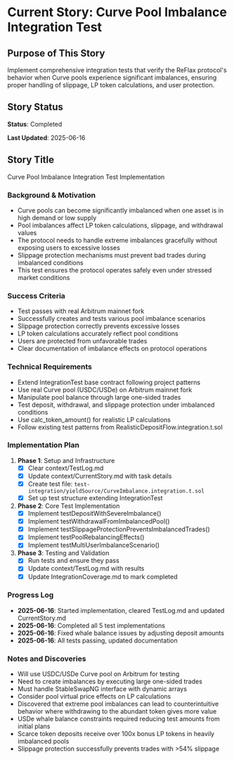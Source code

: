 # Current Story: Curve Pool Imbalance Integration Test

## Purpose of This Story

Implement comprehensive integration tests that verify the ReFlax protocol's behavior when Curve pools experience significant imbalances, ensuring proper handling of slippage, LP token calculations, and user protection.

## Story Status

**Status**: Completed

**Last Updated**: 2025-06-16

## Story Title
Curve Pool Imbalance Integration Test Implementation

### Background & Motivation
- Curve pools can become significantly imbalanced when one asset is in high demand or low supply
- Pool imbalances affect LP token calculations, slippage, and withdrawal values
- The protocol needs to handle extreme imbalances gracefully without exposing users to excessive losses
- Slippage protection mechanisms must prevent bad trades during imbalanced conditions
- This test ensures the protocol operates safely even under stressed market conditions

### Success Criteria
- Test passes with real Arbitrum mainnet fork
- Successfully creates and tests various pool imbalance scenarios
- Slippage protection correctly prevents excessive losses
- LP token calculations accurately reflect pool conditions
- Users are protected from unfavorable trades
- Clear documentation of imbalance effects on protocol operations

### Technical Requirements
- Extend IntegrationTest base contract following project patterns
- Use real Curve pool (USDC/USDe) on Arbitrum mainnet fork
- Manipulate pool balance through large one-sided trades
- Test deposit, withdrawal, and slippage protection under imbalanced conditions
- Use calc_token_amount() for realistic LP calculations
- Follow existing test patterns from RealisticDepositFlow.integration.t.sol

### Implementation Plan

1. **Phase 1**: Setup and Infrastructure
   - [x] Clear context/TestLog.md 
   - [x] Update context/CurrentStory.md with task details
   - [x] Create test file: `test-integration/yieldSource/CurveImbalance.integration.t.sol`
   - [x] Set up test structure extending IntegrationTest

2. **Phase 2**: Core Test Implementation
   - [x] Implement testDepositWithSevereImbalance()
   - [x] Implement testWithdrawalFromImbalancedPool()
   - [x] Implement testSlippageProtectionPreventsImbalancedTrades()
   - [x] Implement testPoolRebalancingEffects()
   - [x] Implement testMultiUserImbalanceScenario()

3. **Phase 3**: Testing and Validation
   - [x] Run tests and ensure they pass
   - [x] Update context/TestLog.md with results
   - [x] Update IntegrationCoverage.md to mark completed

### Progress Log
- **2025-06-16**: Started implementation, cleared TestLog.md and updated CurrentStory.md
- **2025-06-16**: Completed all 5 test implementations
- **2025-06-16**: Fixed whale balance issues by adjusting deposit amounts
- **2025-06-16**: All tests passing, updated documentation

### Notes and Discoveries
- Will use USDC/USDe Curve pool on Arbitrum for testing
- Need to create imbalances by executing large one-sided trades
- Must handle StableSwapNG interface with dynamic arrays
- Consider pool virtual price effects on LP calculations
- Discovered that extreme pool imbalances can lead to counterintuitive behavior where withdrawing to the abundant token gives more value
- USDe whale balance constraints required reducing test amounts from initial plans
- Scarce token deposits receive over 100x bonus LP tokens in heavily imbalanced pools
- Slippage protection successfully prevents trades with >54% slippage